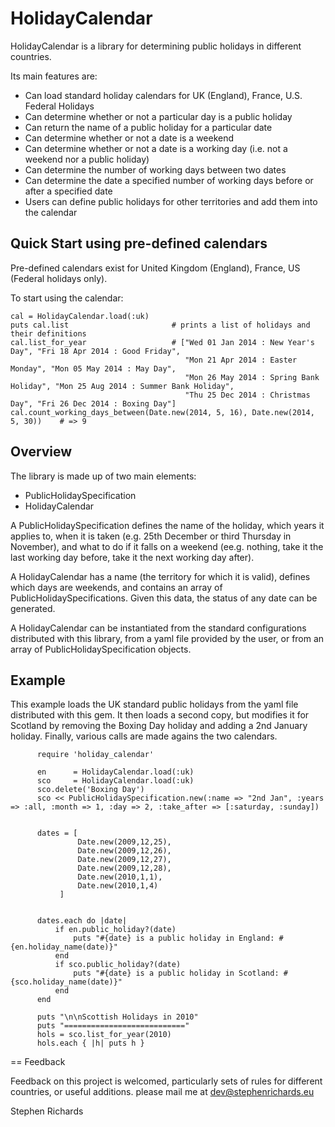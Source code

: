 # HolidayCalendar


HolidayCalendar is a library for determining public holidays in different countries.

Its main features are:
* Can load standard holiday calendars for UK (England), France, U.S. Federal Holidays
* Can determine whether or not a particular day is a public holiday
* Can return the name of a public holiday for a particular date
* Can determine whether or not a date is a weekend
* Can determine whether or not a date is a working day (i.e. not a weekend nor a public holiday)
* Can determine the number of working days between two dates
* Can determine the date a specified number of working days before or after a specified date
* Users can define public holidays for other territories and add them into the calendar


## Quick Start using pre-defined calendars

Pre-defined calendars exist for United Kingdom (England), France, US (Federal holidays only).

To start using the calendar:

    cal = HolidayCalendar.load(:uk)
    puts cal.list                       # prints a list of holidays and their definitions
    cal.list_for_year                   # ["Wed 01 Jan 2014 : New Year's Day", "Fri 18 Apr 2014 : Good Friday", 
                                           "Mon 21 Apr 2014 : Easter Monday", "Mon 05 May 2014 : May Day", 
                                           "Mon 26 May 2014 : Spring Bank Holiday", "Mon 25 Aug 2014 : Summer Bank Holiday", 
                                           "Thu 25 Dec 2014 : Christmas Day", "Fri 26 Dec 2014 : Boxing Day"]
    cal.count_working_days_between(Date.new(2014, 5, 16), Date.new(2014, 5, 30))    # => 9

    


## Overview
The library is made up of two main elements:
* PublicHolidaySpecification
* HolidayCalendar

A PublicHolidaySpecification defines the name of the holiday, which years it applies to, when
it is taken (e.g. 25th December or  third Thursday in November), and what to do if it falls on 
a weekend (ee.g. nothing, take it the last working day before, take it the next working day after).

A HolidayCalendar has a name (the territory for which it is valid), defines which days are weekends, 
and contains an array of PublicHolidaySpecifications.  Given this data, the status of any date can be generated.

A HolidayCalendar can be instantiated from the standard configurations distributed with this library, from a yaml
file provided by the user, or from an array of PublicHolidaySpecification objects.

## Example 
This example loads the UK standard public holidays from the yaml file distributed with this gem.
It then loads a second copy, but modifies it for Scotland by removing the Boxing Day holiday and adding a 2nd January holiday.
Finally, various calls are made agains the two calendars.


       
       
          require 'holiday_calendar'
       
          en      = HolidayCalendar.load(:uk)
          sco     = HolidayCalendar.load(:uk)
          sco.delete('Boxing Day')
          sco << PublicHolidaySpecification.new(:name => "2nd Jan", :years => :all, :month => 1, :day => 2, :take_after => [:saturday, :sunday])
       
       
          dates = [
                   Date.new(2009,12,25),
                   Date.new(2009,12,26),
                   Date.new(2009,12,27),
                   Date.new(2009,12,28),
                   Date.new(2010,1,1),
                   Date.new(2010,1,4)
               ]
       
       
          dates.each do |date|
              if en.public_holiday?(date)
                  puts "#{date} is a public holiday in England: #{en.holiday_name(date)}"
              end
              if sco.public_holiday?(date)
                  puts "#{date} is a public holiday in Scotland: #{sco.holiday_name(date)}"
              end
          end
       
          puts "\n\nScottish Holidays in 2010"
          puts "==========================="
          hols = sco.list_for_year(2010)
          hols.each { |h| puts h }

== Feedback

Feedback on this project is welcomed, particularly sets of rules for different countries, or useful additions.
please mail me at dev@stephenrichards.eu

Stephen Richards
 